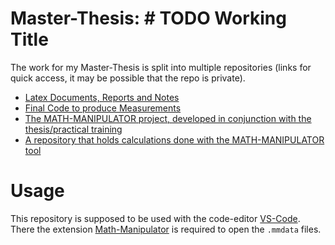 # Master-Thesis: # TODO Working Title

The work for my Master-Thesis is split into multiple repositories (links for quick access, it may be possible that the repo is private).

-   [Latex Documents, Reports and Notes](https://github.com/jonas-kell/master-thesis-documents)
-   [Final Code to produce Measurements](https://github.com/jonas-kell/master-thesis-code)
-   [The MATH-MANIPULATOR project, developed in conjunction with the thesis/practical training](https://github.com/jonas-kell/math-manipulator)
-   [A repository that holds calculations done with the MATH-MANIPULATOR tool](https://github.com/jonas-kell/master-thesis-mm-calculations)


# Usage

This repository is supposed to be used with the code-editor [VS-Code](https://code.visualstudio.com/).
There the extension [Math-Manipulator](https://marketplace.visualstudio.com/items?itemName=jonas-kell.math-manipulator) is required to open the `.mmdata` files.
